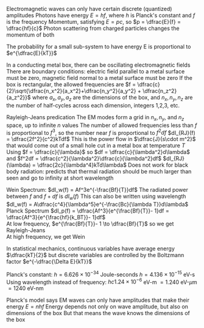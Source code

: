 Electromagnetic waves can only have certain discrete (quantized) amplitudes
	Photons have energy $E=hf$, where $h$ is Planck's constant and $f$ is the frequency
	Momentum, satisfying $E = pc$, so $p = \dfrac{E}{f} = \dfrac{hf}{c}$
	Photon scattering from charged particles changes the momentum of both

The probability for a small sub-system to have energy E is proportional to $e^{\dfrac{E}{kT}}$

In a conducting metal box, there can be oscillating electromagnetic fields
	There are boundary conditions: electric field parallel to a metal surface must be zero, magnetic field normal to a metal surface must be zero
If the box is rectangular, the allowed frequencies are 
	$f = \dfrac{c}{2}\sqrt{\dfrac{n_x^2}{a_x^2}+\dfrac{n_y^2}{a_y^2} + \dfrac{n_z^2}{a_z^2}}$
	where $a_x, a_y, a_z$ are the dimensions of the box, and $n_x, n_y, n_z$ are the number of half-cycles across each dimension, integers 1,2,3, etc.

Rayleigh-Jeans predication
	The EM modes form a grid in $n_x, n_y$, and $n_z$ space, up to infinite $n$ values
	The number of allowed frequencies less than $f$ is proportional to $f^3$, so the number near $f$ is proportional to $f^2df$
		$dI_{RJ}(f) = \dfrac{2f^2}{c^2}kTdf$
		This is the power flow in $\dfrac{J}{s\cdot m^2}$ that would come out of a small hole cut in a metal box at temperature $T$
	Using $f = \dfrac{c}{\lambda}$ so $df = \dfrac{c}{\lambda^2}d\lambda$ and $f^2df = \dfrac{c^2}{\lambda^2}\dfrac{c}{\lambda^2}df$
	$dI_{RJ}(\lambda) = \dfrac{2c}{\lambda^4}kTd\lambda$
		Does not work for black body radiation: predicts that thermal radiation should be much larger than seen and go to infinity at short wavelength

Wein Spectrum:
	$dI_w(f) = Af^3e^{-\frac{Bf}{T}}df$
	The radiated power between $f$ and $f+df$ is $dI_w(f)$
	This can also be written using wavelength
		$dI_w(f) = A\dfrac{c^4}{\lambda^5}e^{-\frac{Bc}{\lambda T}}d\lambda$
Planck Spectrum
	$dI_p(f) = \dfrac{Af^3}{e^{\frac{Bf}{T}}- 1}df = \dfrac{Af^3}{e^{\frac{hf}{k_BT}}- 1}df$	
	At low frequency, $e^{\frac{Bf}{T}}- 1 \to \dfrac{Bf}{T}$ so we get Rayleigh-Jeans\
	At high frequency, we get Wein

In statistical mechanics, continuous variables have average energy $\dfrac{kT}{2}$ but discrete variables are controlled by the Boltzmann factor $e^{-\dfrac{\Delta E}{kT}}$


Planck's constant:
	$h = 6.626\times 10^{-34}$ Joule-seconds
	$h = 4.136 \times 10^{-15}$ eV-s
	Using wavelength instead of frequency:
		$hc 1.24 \times 10^{-6}$ eV-m $= 1.240$ eV-$\mu$m $= 1240$ eV-nm

Planck's model says EM waves can only have amplitudes that make their energy $E = nhf$
Energy depends not only on wave amplitude, but also on dimensions of the box
	But that means the wave knows the dimensions of the box

